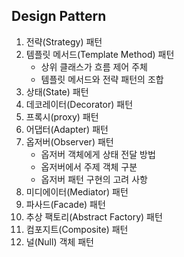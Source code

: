## Design Pattern

 1. 전략(Strategy) 패턴
 2. 템플릿 메서드(Template Method) 패턴
    - 상위 클래스가 흐름 제어 주체
    - 템플릿 메서드와 전략 패턴의 조합  
 3. 상태(State) 패턴
 4. 데코레이터(Decorator) 패턴
 5. 프록시(proxy) 패턴
 6. 어댑터(Adapter) 패턴
 7. 옵저버(Observer) 패턴
    - 옵저버 객체에게 상태 전달 방법
    - 옵저버에서 주제 객체 구분
    - 옵저버 패턴 구현의 고려 사항
 8. 미디에이터(Mediator) 패턴  
 9. 파사드(Facade) 패턴
10. 추상 팩토리(Abstract Factory) 패턴
11. 컴포지트(Composite) 패턴
12. 널(Null) 객체 패턴
